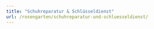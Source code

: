 ```yaml
---
title: "Schuhreparatur & Schlüsseldienst"
url: /rosengarten/schuhreparatur-und-schluesseldienst/
---
```

